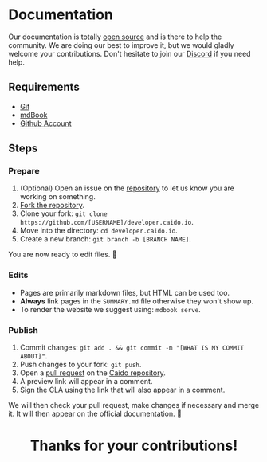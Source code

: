 # Documentation

Our documentation is totally [open source](https://github.com/caido/developer.caido.io) and is there to help the community.
We are doing our best to improve it, but we would gladly welcome your contributions.
Don't hesitate to join our [Discord](https://links.caido.io/www-discord) if you need help.

## Requirements

- [Git](https://git-scm.com/)
- [mdBook](https://rust-lang.github.io/mdBook/)
- [Github Account](https://github.com)

## Steps

### Prepare

1. (Optional) Open an issue on the [repository](https://github.com/caido/developer.caido.io) to let us know you are working on something.
2. [Fork the repository](https://docs.github.com/en/get-started/quickstart/fork-a-repo).
3. Clone your fork: `git clone https://github.com/[USERNAME]/developer.caido.io`.
4. Move into the directory: `cd developer.caido.io`.
5. Create a new branch: `git branch -b [BRANCH NAME]`.

You are now ready to edit files. 🚀

### Edits

- Pages are primarily markdown files, but HTML can be used too.
- **Always** link pages in the `SUMMARY.md` file otherwise they won't show up.
- To render the website we suggest using: `mdbook serve`.

### Publish

1. Commit changes: `git add . && git commit -m "[WHAT IS MY COMMIT ABOUT]"`.
2. Push changes to your fork: `git push`.
3. Open a [pull request](https://docs.github.com/en/pull-requests/collaborating-with-pull-requests/proposing-changes-to-your-work-with-pull-requests/creating-a-pull-request) on the [Caido repository](https://github.com/caido/developer.caido.io).
4. A preview link will appear in a comment.
5. Sign the CLA using the link that will also appear in a comment.

We will then check your pull request, make changes if necessary and merge it. It will then appear on the official documentation. 🎉

<center>
  <h1>Thanks for your contributions!</h1>
</center>
